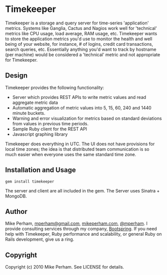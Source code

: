 Timekeeper
=========

Timekeeper is a storage and query server for time-series 'application' metrics.  Systems like Ganglia, Cactus and Nagios work well for 'technical' metrics like CPU usage, load average, RAM usage, etc.  Timekeeper wants to store the application metrics you'd use to monitor the health and well being of your website, for instance, # of logins, credit card transactions, search queries, etc.  Essentially anything you'd want to track by hostname (per machine) would be considered a 'technical' metric and not appropriate for Timekeeper.


Design
------------

Timekeeper provides the following functionality:

 - Server which provides REST APIs to write metric values and read aggregate metric data
 - Automatic aggregation of metric values into 5, 15, 60, 240 and 1440 minute buckets.
 - Warning and error visualization for metrics based on standard deviations from values in previous time periods.
 - Sample Ruby client for the REST API
 - Javascript graphing library

Timekeeper does everything in UTC.  The UI does not have provisions for local time zones; the idea is that distributed team communication is so much easier when everyone uses the same standard time zone.


Installation and Usage
------------------------

    gem install timekeeper

The server and client are all included in the gem.  The Server uses Sinatra + MongoDB.


Author
----------

Mike Perham, mperham@gmail.com, [mikeperham.com](http://mikeperham.com), [@mperham](http://twitter.com/mperham).  I provide consulting services through my company, [Bootspring](http://bootspring.com).  If you need help with Timekeeper, Ruby performance and scalability, or general Ruby on Rails development, give us a ring.


Copyright
-----------

Copyright (c) 2010 Mike Perham. See LICENSE for details.
